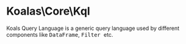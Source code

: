 # Koalas\Core\Kql

Koals Query Language is a generic query language used by different components like <kbd>DataFrame</kbd>, <kbd>Filter </kbd> etc.